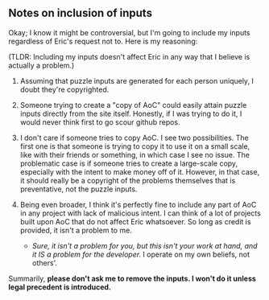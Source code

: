 ## Notes on inclusion of inputs

Okay; I know it might be controversial, but I'm going to include my inputs regardless of Eric's request not to. Here is my reasoning:

(TLDR: Including my inputs doesn't affect Eric in any way that I believe is actually a problem.)

1. Assuming that puzzle inputs are generated for each person uniquely, I doubt they're copyrighted.

2. Someone trying to create a "copy of AoC" could easily attain puzzle inputs directly from the site itself. Honestly, if I was trying to do it, I would never think first to go scour github repos.

3. I don't care if someone tries to copy AoC. I see two possibilities.
   The first one is that someone is trying to copy it to use it on a small scale, like with their friends or something, in which case I see no issue.
   The problematic case is if someone tries to create a large-scale copy, especially with the intent to make money off of it. However, in that case,
   it should really be a copyright of the problems themselves that is preventative, not the puzzle inputs.

4. Being even broader, I think it's perfectly fine to include any part of AoC in any project with lack of malicious intent. I can think of a lot of projects built upon AoC that do not affect Eric whatsoever.
   So long as credit is provided, it isn't a problem to me.

   * *Sure, it isn't a problem for you, but this isn't your work at hand, and it IS a problem for the developer.* I operate on my own beliefs, not others'.

Summarily, **please don't ask me to remove the inputs. I won't do it unless legal precedent is introduced.**
